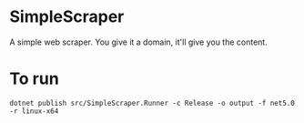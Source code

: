 # SimpleScraper
A simple web scraper. You give it a domain, it'll give you the content.

# To run
`dotnet publish src/SimpleScraper.Runner -c Release -o output -f net5.0 -r linux-x64`